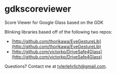 gdkscoreviewer
==============

Score Viewer for Google Glass based on the GDK

Blinking libraries based off of the following two repos:

* [http://github.com/thorikawa/EyeGestureLib](http://github.com/thorikawa/EyeGestureLib)
* [http://github.com/victorkp/DriveSafe4Glass](http://github.com/victorkp/DriveSafe4Glass)

Questions? Contact me at tylerlehrlich@gmail.com.
